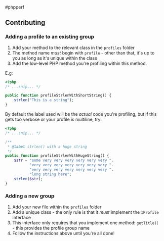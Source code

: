 #phpperf

## Contributing

### Adding a profile to an existing group

1. Add your method to the relevant class in the ```profiles``` folder
2. The method name *must* begin with ```profile``` - other than that, it's up to you as long as it's unique within the class
3. Add the low-level PHP method you're profiling within this method.

E.g:

```php
<?php
/* ...snip... */

public function profileStrlenWithShortString() {
    strlen("This is a string");
}
```

By default the label used will be the *actual* code you're profiling, but if this gets too verbose or your profile is multiline, try:

```php
<?php
/* ...snip... */

/**
 * @label strlen() with a huge string
 */
public function profileStrlenWithHugeString() {
    $str = "some very very very very very very ".
           "very very very very very very very ".
           "very very very very very very very ".
           "long string here";
    strlen($str);
}
```

### Adding a new group

1. Add your new file within the ```profiles``` folder
2. Add a unique class - the only rule is that it *must* implement the ```IProfile``` interface
3. This interface only requires that you implement one method: ```getTitle()``` - this provides the profile group name
4. Follow the instructions above until you're all done!